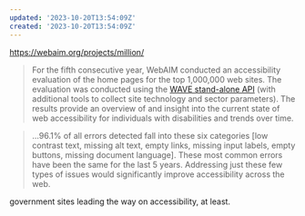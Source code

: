 ```yaml
---
updated: '2023-10-20T13:54:09Z'
created: '2023-10-20T13:54:09Z'
---
```

https://webaim.org/projects/million/

> For the fifth consecutive year, WebAIM conducted an accessibility evaluation of the home pages for the top 1,000,000 web sites. The evaluation was conducted using the [WAVE stand-alone API](https://wave.webaim.org/standalone) (with additional tools to collect site technology and sector parameters). The results provide an overview of and insight into the current state of web accessibility for individuals with disabilities and trends over time.

> ...96.1% of all errors detected fall into these six categories [low contrast text, missing alt text, empty links, missing input labels, empty buttons, missing document language]. These most common errors have been the same for the last 5 years. Addressing just these few types of issues would significantly improve accessibility across the web.

government sites leading the way on accessibility, at least.